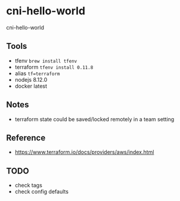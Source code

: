 # cni-hello-world
cni-hello-world

## Tools
- tfenv `brew install tfenv`
- terraform `tfenv install 0.11.8`
- alias `tf=terraform`
- nodejs 8.12.0
- docker latest

## Notes
- terraform state could be saved/locked remotely in a team setting

## Reference
- https://www.terraform.io/docs/providers/aws/index.html

## TODO
- check tags
- check config defaults
